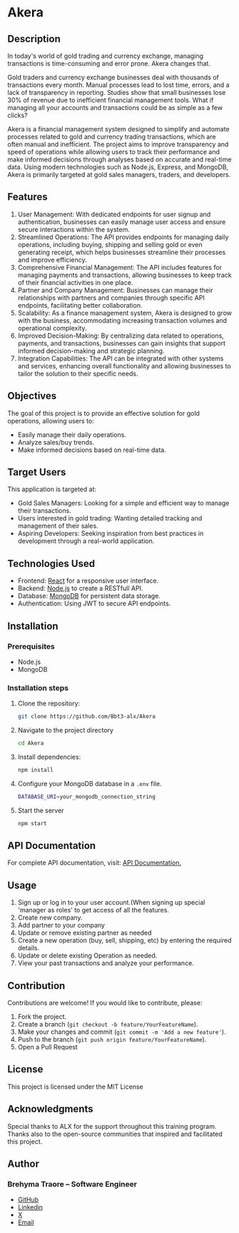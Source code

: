 # Akera 

## Description
In today's world of gold trading and currency exchange, managing transactions is time-consuming and error prone. Akera changes that.

Gold traders and currency exchange businesses deal with thousands of transactions every month. Manual processes lead to lost time, errors, and a lack of transparency in reporting.
Studies show that small businesses lose 30% of revenue due to inefficient financial management tools.
What if managing all your accounts and transactions could be as simple as a few clicks?

Akera is a financial management system designed to simplify and automate processes related to gold and currency trading transactions, which are often manual and inefficient. The project aims to improve transparency and speed of operations while allowing users to track their performance and make informed decisions through analyses based on accurate and real-time data. Using modern technologies such as Node.js, Express, and MongoDB, Akera is primarily targeted at gold sales managers, traders, and developers.

## Features
1. User Management: With dedicated endpoints for user signup and authentication, businesses can easily manage user access and ensure secure interactions within the system.
2. Streamlined Operations: The API provides endpoints for managing daily operations, including buying, shipping and selling gold or even generating receipt, which helps businesses streamline their processes and improve efficiency.
3. Comprehensive Financial Management: The API includes features for managing payments and transactions, allowing businesses to keep track of their financial activities in one place.
4. Partner and Company Management: Businesses can manage their relationships with partners and companies through specific API endpoints, facilitating better collaboration.
5. Scalability: As a finance management system, Akera is designed to grow with the business, accommodating increasing transaction volumes and operational complexity.
6. Improved Decision-Making: By centralizing data related to operations, payments, and transactions, businesses can gain insights that support informed decision-making and strategic planning.
7. Integration Capabilities: The API can be integrated with other systems and services, enhancing overall functionality and allowing businesses to tailor the solution to their specific needs.

## Objectives
The goal of this project is to provide an effective solution for gold operations, allowing users to:
- Easily manage their daily operations.
- Analyze sales/buy trends.
- Make informed decisions based on real-time data.

## Target Users
This application is targeted at:
- Gold Sales Managers: Looking for a simple and efficient way to manage their transactions.
- Users interested in gold trading: Wanting detailed tracking and management of their sales.
- Aspiring Developers: Seeking inspiration from best practices in development through a real-world application.

## Technologies Used
- Frontend: [React](https://reactjs.org/) for a responsive user interface.
- Backend: [Node.js](https://expressjs.com/) to create a RESTfull API.
- Database: [MongoDB](https://www.mongodb.com/) for persistent data storage.
- Authentication: Using JWT to secure API endpoints.

## Installation
### Prerequisites
- Node.js
- MongoDB

### Installation steps
1. Clone the repository:
   ```bash
   git clone https://github.com/Bbt3-alx/Akera
   ```
2. Navigate to the project directory
   ```bash
   cd Akera
   ```
3. Install dependencies:
   ```bash
   npm install
   ```
4. Configure your MongoDB database in a `.env` file.
   ```bash
   DATABASE_URI=your_mongodb_connection_string
   ```

6. Start the server
   ```bash
   npm start
   ```

## API Documentation
For complete API documentation, visit: [API Documentation.](https://akera.onrender.com/api-docs/)

## Usage
1. Sign up or log in to your user account.(When signing up special 'manager as roles' to get access of all the features.
2. Create new company.
3. Add partner to your company
4. Update or remove existing partner as needed 
5. Create a new operation (buy, sell, shipping, etc) by entering the required details.
6. Update or delete existing Operation as needed.
7. View your past transactions and analyze your performance.

## Contribution
Contributions are welcome! If you would like to contribute, please:

1. Fork the project.
2. Create a branch (`git checkout -b feature/YourFeatureName`).
3. Make your changes and commit (`git commit -m 'Add a new feature'`).
4. Push to the branch (`git push origin feature/YourFeatureName`).
5. Open a Pull Request

## License
This project is licensed under the MIT License

## Acknowledgments
Special thanks to ALX for the support throughout this training program. Thanks also to the open-source communities that inspired and facilitated this project.

## Author
### Brehyma Traore – Software Engineer
- [GitHub](https://github.com/Bbt3-alx)
- [Linkedin](https://linkedin.com/behymatraore)
- [X](https://x.com/BrehymaTraore)
- [Email](brehymatraore50@gmail.com)
